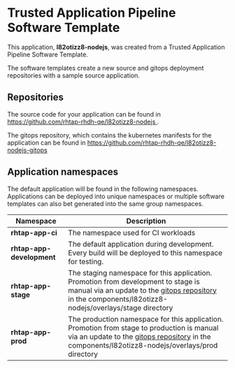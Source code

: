 # Trusted Application Pipeline Software Template

This application, **l82otizz8-nodejs**, was created from a Trusted Application Pipeline Software Template.

The software templates create a new source and gitops deployment repositories with a sample source application. 

## Repositories

The source code for your application can be found in [https://github.com/rhtap-rhdh-qe/l82otizz8-nodejs ](https://github.com/rhtap-rhdh-qe/l82otizz8-nodejs ).
 
The gitops repository, which contains the kubernetes manifests for the application can be found in 
[https://github.com/rhtap-rhdh-qe/l82otizz8-nodejs-gitops ](https://github.com/rhtap-rhdh-qe/l82otizz8-nodejs-gitops ) 

## Application namespaces 

The default application will be found in the following namespaces. Applications can be deployed into unique namespaces or multiple software templates can also bet generated into the same group namespaces.  

|  Namespace   |  Description   |  
| -------- | -------- |
| **rhtap-app-ci** | The namespace used for CI workloads |
| **rhtap-app-development** | The default application during development. Every build will be deployed to this namespace for testing. |
| **rhtap-app-stage** | The staging namespace for this application. Promotion from development to stage is manual via an update to the [gitops repository](https://github.com/rhtap-rhdh-qe/l82otizz8-nodejs-gitops ) in the components/l82otizz8-nodejs/overlays/stage directory |
| **rhtap-app-prod** | The production namespace for this application. Promotion from stage to production is manual via an update to the [gitops repository](https://github.com/rhtap-rhdh-qe/l82otizz8-nodejs-gitops ) in the components/l82otizz8-nodejs/overlays/prod directory |